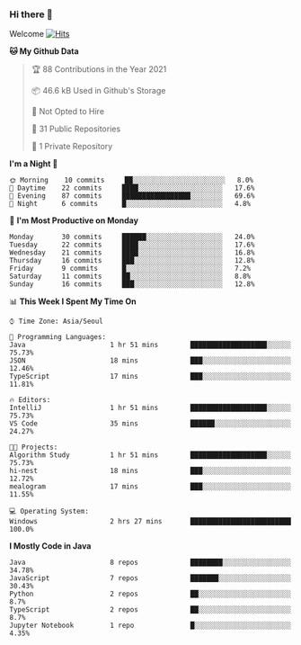 ### Hi there 👋 

Welcome [![Hits](https://hits.seeyoufarm.com/api/count/incr/badge.svg?url=https%3A%2F%2Fgithub.com%2Fharry4455&count_bg=%2379C83D&title_bg=%23555555&icon=&icon_color=%23E7E7E7&title=hits&edge_flat=false)](https://hits.seeyoufarm.com)


<!--
**harry4455/harry4455** is a ✨ _special_ ✨ repository because its `README.md` (this file) appears on your GitHub profile.

Here are some ideas to get you started:

- 🔭 I’m currently working on ...
- 🌱 I’m currently learning ...
- 👯 I’m looking to collaborate on ...
- 🤔 I’m looking for help with ...
- 💬 Ask me about ...
- 📫 How to reach me: ...
- 😄 Pronouns: ...
- ⚡ Fun fact: ...
-->

<!--START_SECTION:waka-->
**🐱 My Github Data** 

> 🏆 88 Contributions in the Year 2021
 > 
> 📦 46.6 kB Used in Github's Storage 
 > 
> 🚫 Not Opted to Hire
 > 
> 📜 31 Public Repositories 
 > 
> 🔑 1 Private Repository 
 > 
**I'm a Night 🦉** 

```text
🌞 Morning    10 commits     ██░░░░░░░░░░░░░░░░░░░░░░░   8.0% 
🌆 Daytime    22 commits     ████░░░░░░░░░░░░░░░░░░░░░   17.6% 
🌃 Evening    87 commits     █████████████████░░░░░░░░   69.6% 
🌙 Night      6 commits      █░░░░░░░░░░░░░░░░░░░░░░░░   4.8%

```
📅 **I'm Most Productive on Monday** 

```text
Monday       30 commits     ██████░░░░░░░░░░░░░░░░░░░   24.0% 
Tuesday      22 commits     ████░░░░░░░░░░░░░░░░░░░░░   17.6% 
Wednesday    21 commits     ████░░░░░░░░░░░░░░░░░░░░░   16.8% 
Thursday     16 commits     ███░░░░░░░░░░░░░░░░░░░░░░   12.8% 
Friday       9 commits      █░░░░░░░░░░░░░░░░░░░░░░░░   7.2% 
Saturday     11 commits     ██░░░░░░░░░░░░░░░░░░░░░░░   8.8% 
Sunday       16 commits     ███░░░░░░░░░░░░░░░░░░░░░░   12.8%

```


📊 **This Week I Spent My Time On** 

```text
⌚︎ Time Zone: Asia/Seoul

💬 Programming Languages: 
Java                     1 hr 51 mins        ███████████████████░░░░░░   75.73% 
JSON                     18 mins             ███░░░░░░░░░░░░░░░░░░░░░░   12.46% 
TypeScript               17 mins             ███░░░░░░░░░░░░░░░░░░░░░░   11.81%

🔥 Editors: 
IntelliJ                 1 hr 51 mins        ███████████████████░░░░░░   75.73% 
VS Code                  35 mins             ██████░░░░░░░░░░░░░░░░░░░   24.27%

🐱‍💻 Projects: 
Algorithm Study          1 hr 51 mins        ███████████████████░░░░░░   75.73% 
hi-nest                  18 mins             ███░░░░░░░░░░░░░░░░░░░░░░   12.72% 
mealogram                17 mins             ███░░░░░░░░░░░░░░░░░░░░░░   11.55%

💻 Operating System: 
Windows                  2 hrs 27 mins       █████████████████████████   100.0%

```

**I Mostly Code in Java** 

```text
Java                     8 repos             ████████░░░░░░░░░░░░░░░░░   34.78% 
JavaScript               7 repos             ███████░░░░░░░░░░░░░░░░░░   30.43% 
Python                   2 repos             ██░░░░░░░░░░░░░░░░░░░░░░░   8.7% 
TypeScript               2 repos             ██░░░░░░░░░░░░░░░░░░░░░░░   8.7% 
Jupyter Notebook         1 repo              █░░░░░░░░░░░░░░░░░░░░░░░░   4.35%

```



<!--END_SECTION:waka-->
